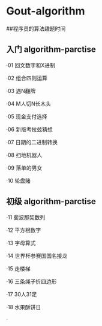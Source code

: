 # Gout-algorithm

##程序员的算法趣题时间

入门
algorithm-parctise
---
·01  回文数字和X进制

·02  组合四则运算

·03  遇N翻牌

·04  M人切N长木头

·05  现金支付选择

·06  新版考拉兹猜想

·07  日期的二进制转换

·08  扫地机器人

·09  落单的男女

·10  轮盘赌

初级
algorithm-parctise
---

·11  斐波那契数列

·12  平方根数字

·13  字母算式

·14  世界杯参赛国国名接龙

·15  走楼梯

·16  三条绳子折四边形

·17  30人31足

·18  水果酥饼日

·
